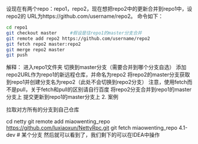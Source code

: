 设现在有两个repo：repo1，repo2，现在想把repo2中的更新合并到repo1中，设repo2的
URL为https://github.com/username/repo2。
命令如下：



```bash
cd repo1
git checkout master		#假设是往repo1的master分支合并
git remote add repo2 https://github.com/username/repo2
git fetch repo2 master:repo2 
git merge repo2 master
git push

```

解释：
进入repo1文件夹
切换到master分支（需要合并到哪个分支自选）
添加repo2URL作为repo1的新远程仓库，并命名为repo2
将repo2的master分支获取到repo1并创建分支名为repo2（此处不会切换到repo2分支）
注意，使用fetch而不是pull，关于fetch和pull的区别请自行百度
将repo2分支合并到repo1的master分支上
提交更新到repo1的master分支上
2. 案例

拉取对方所有的分支到自己仓库

cd netty
git remote add miaowenting_repo  https://github.com/luxiaoxun/NettyRpc.git
git fetch miaowenting_repo  4.1-dev  # 某个分支
然后就可以看到了，我们剩下的可以在IDEA中操作
